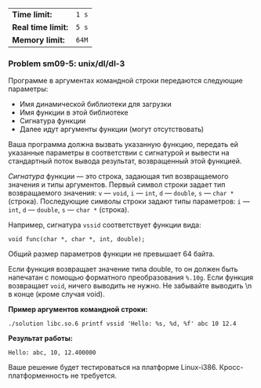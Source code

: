 |                      |       |
|----------------------|-------|
| **Time limit:**      | `1 s` |
| **Real time limit:** | `5 s` |
| **Memory limit:**    | `64M` |


### Problem sm09-5: unix/dl/dl-3

Программе в аргументах командной строки передаются следующие параметры:

* Имя динамической библиотеки для загрузки
* Имя функции в этой библиотеке
* Сигнатура функции
* Далее идут аргументы функции (могут отсутствовать)

Ваша программа должна вызвать указанную функцию, передать ей указанные параметры в соответствии с
сигнатурой и вывести на стандартный поток вывода результат, возвращенный этой функцией.

_Сигнатура_ функции — это строка, задающая тип возвращаемого значения и типы аргументов. Первый
символ строки задает тип возвращаемого значения: `v` — `void`, `i` — `int`, `d` — `double`, `s` —
`char *` (строка). Последующие символы строки задают типы параметров: `i` — `int`, `d` — `double`,
`s` — `char *` (строка).

Например, сигнатура `vssid` соответствует функции вида:

    
    
    void func(char *, char *, int, double);

Общий размер параметров функции не превышает 64 байта.

Если функция возвращает значение типа double, то он должен быть напечатан с помощью форматного
преобразования `%.10g`. Если функция возвращает `void`, ничего выводить не нужно. Не забывайте
выводить \n в конце (кроме случая void).

**Пример аргументов командной строки:**

    
    
    ./solution libc.so.6 printf vssid 'Hello: %s, %d, %f' abc 10 12.4

**Результат работы:**

    
    
    Hello: abc, 10, 12.400000

Ваше решение будет тестироваться на платформе Linux-i386. Кросс-платформенность не требуется.


